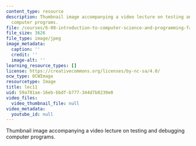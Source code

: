 ```yaml
---
content_type: resource
description: Thumbnail image accompanying a video lecture on testing and debugging
  computer programs.
file: /courses/6-00-introduction-to-computer-science-and-programming-fall-2008/59a781ae16ebbbdfb777344d7b8239e0_lec11.jpg
file_size: 3626
file_type: image/jpeg
image_metadata:
  caption: ''
  credit: ''
  image-alt: ''
learning_resource_types: []
license: https://creativecommons.org/licenses/by-nc-sa/4.0/
ocw_type: OCWImage
resourcetype: Image
title: lec11
uid: 59a781ae-16eb-bbdf-b777-344d7b8239e0
video_files:
  video_thumbnail_file: null
video_metadata:
  youtube_id: null
---
```

Thumbnail image accompanying a video lecture on testing and debugging computer programs.